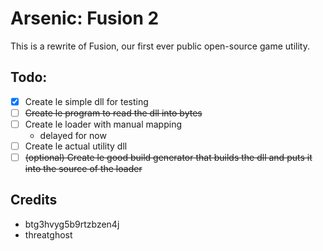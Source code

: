 # Arsenic: Fusion 2

This is a rewrite of Fusion, our first ever public open-source game utility.

## Todo:

- [x] Create le simple dll for testing
- [ ] ~~Create le program to read the dll into bytes~~
- [ ] Create le loader with manual mapping
  - delayed for now
- [ ] Create le actual utility dll
- [ ] ~~(optional) Create le good build generator that builds the dll and puts it into the source of the loader~~

## Credits

- btg3hvyg5b9rtzbzen4j
- threatghost
